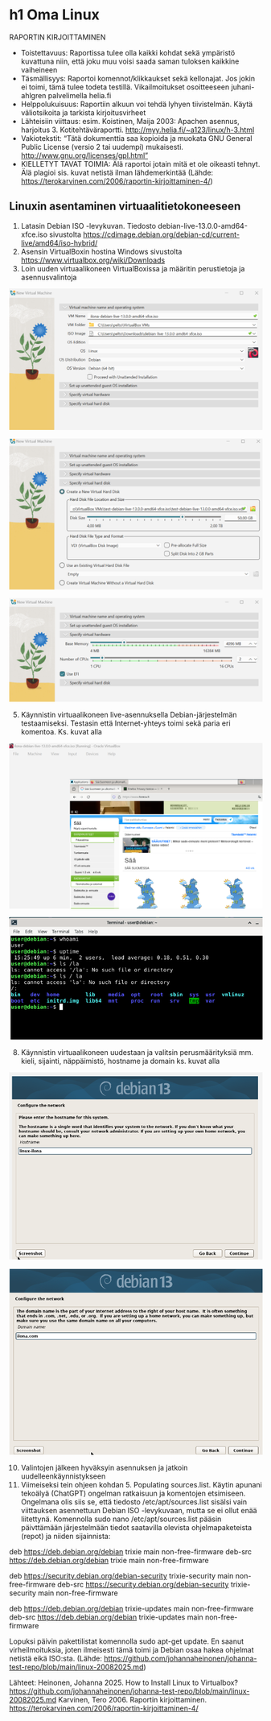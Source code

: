 # h1 Oma Linux

RAPORTIN KIRJOITTAMINEN 
- Toistettavuus: Raportissa tulee olla kaikki kohdat sekä ympäristö kuvattuna niin, että joku muu voisi saada saman tuloksen kaikkine vaiheineen
- Täsmällisyys: Raportoi komennot/klikkaukset sekä kellonajat. Jos jokin ei toimi, tämä tulee todeta testillä. Vikailmoitukset osoitteeseen juhani-ahlgren palvelimella helia.fi
- Helppolukuisuus: Raportiin alkuun voi tehdä lyhyen tiivistelmän. Käytä väliotsikoita ja tarkista kirjoitusvirheet
- Lähteisiin viittaus: esim. Koistinen, Maija 2003: Apachen asennus, harjoitus 3. Kotitehtäväraportti. http://myy.helia.fi/~a123/linux/h-3.html
- Vakiotekstit: “Tätä dokumenttia saa kopioida ja muokata GNU General Public License (versio 2 tai uudempi) mukaisesti. http://www.gnu.org/licenses/gpl.html”
- KIELLETYT TAVAT TOIMIA: Älä raportoi jotain mitä et ole oikeasti tehnyt. Älä plagioi sis. kuvat netistä ilman lähdemerkintää
(Lähde: https://terokarvinen.com/2006/raportin-kirjoittaminen-4/)

## Linuxin asentaminen virtuaalitietokoneeseen
1. Latasin Debian ISO -levykuvan. Tiedosto debian-live-13.0.0-amd64-xfce.iso sivustolta https://cdimage.debian.org/debian-cd/current-live/amd64/iso-hybrid/
2. Asensin VirtualBoxin hostina Windows sivustolta https://www.virtualbox.org/wiki/Downloads
3. Loin uuden virtuaalikoneen VirtualBoxissa ja määritin perustietoja ja asennusvalintoja
   
![1](images/kuva-1.png)

![2](images/kuva-2.png)

![3](images/kuva-3.png)

5. Käynnistin virtuaalikoneen live-asennuksella Debian-järjestelmän testaamiseksi. Testasin että Internet-yhteys toimi sekä paria eri komentoa. Ks. kuvat alla
   
![4](images/kuva-4.png)

![5](images/kuva-5.png)

8. Käynnistin virtuaalikoneen uudestaan ja valitsin perusmäärityksiä mm. kieli, sijainti, näppäimistö, hostname ja domain ks. kuvat alla
   
![6](images/kuva-6.png)

![7](images/kuva-7.png)

10. Valintojen jälkeen hyväksyin asennuksen ja jatkoin uudelleenkäynnistykseen
11. Viimeiseksi tein ohjeen kohdan 5. Populating sources.list. Käytin apunani tekoälyä (ChatGPT) ongelman ratkaisuun ja komentojen etsimiseen. Ongelmana olis siis se, että tiedosto /etc/apt/sources.list sisälsi vain viittauksen asennettuun Debian ISO -levykuvaan, mutta se ei ollut enää liitettynä. Komennolla sudo nano /etc/apt/sources.list pääsin päivttämään järjestelmään tiedot saatavilla olevista ohjelmapaketeista (repot) ja niiden sijainnista:
   
deb https://deb.debian.org/debian trixie main non-free-firmware
deb-src https://deb.debian.org/debian trixie main non-free-firmware

deb https://security.debian.org/debian-security trixie-security main non-free-firmware
deb-src https://security.debian.org/debian-security trixie-security main non-free-firmware

deb https://deb.debian.org/debian trixie-updates main non-free-firmware
deb-src https://deb.debian.org/debian trixie-updates main non-free-firmware

Lopuksi päivin pakettilistat komennolla sudo apt-get update. En saanut virheilmoituksia, joten ilmeisesti tämä toimi ja Debian osaa hakea ohjelmat netistä eikä ISO:sta. 
(Lähde: https://github.com/johannaheinonen/johanna-test-repo/blob/main/linux-20082025.md)

Lähteet: 
Heinonen, Johanna 2025. How to Install Linux to Virtualbox? https://github.com/johannaheinonen/johanna-test-repo/blob/main/linux-20082025.md
Karvinen, Tero 2006. Raportin kirjoittaminen. https://terokarvinen.com/2006/raportin-kirjoittaminen-4/
